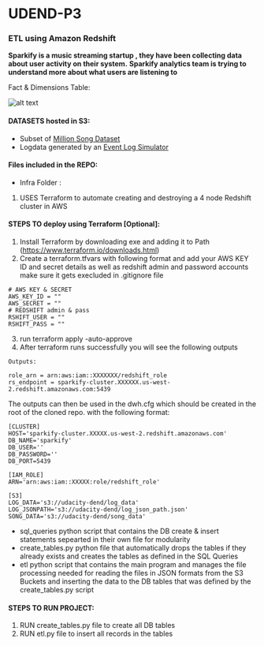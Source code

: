 # UDEND-P3
### ETL using Amazon Redshift

**Sparkify is a music streaming startup , they have been collecting data about user activity on their system.**
**Sparkify analytics team is trying to understand more about what users are listening to**

Fact & Dimensions Table:

![alt text](https://app.lucidchart.com/publicSegments/view/13584d37-ae3c-4049-82a0-1c3a3fc68a6d/image.png)


#### DATASETS hosted in S3:
* Subset of [Million Song Dataset](http://millionsongdataset.com/)
* Logdata generated by an [Event Log Simulator](https://github.com/Interana/eventsim)

#### Files included in the REPO:
- Infra Folder  :
1. USES Terraform to automate creating and destroying a 4 node Redshift cluster in AWS
#### STEPS TO deploy using Terraform [Optional]:
1. Install Terraform by downloading exe and adding it to Path (https://www.terraform.io/downloads.html)
2. Create a terraform.tfvars with following format and add your AWS KEY ID and secret details as well as redshift admin and password accounts make sure it gets execluded in .gitignore file
``` code
# AWS KEY & SECRET
AWS_KEY_ID = ""
AWS_SECRET = ""
# REDSHIFT admin & pass
RSHIFT_USER = ""
RSHIFT_PASS = ""
```
3. run terraform apply -auto-approve
4. After terraform runs successfully you will see the following outputs

``` code
Outputs:

role_arn = arn:aws:iam::XXXXXXX/redshift_role
rs_endpoint = sparkify-cluster.XXXXXX.us-west-2.redshift.amazonaws.com:5439

```
The outputs can then be used in the dwh.cfg which should be created in the root of the cloned repo. with the following format:
``` code
[CLUSTER]
HOST='sparkify-cluster.XXXXX.us-west-2.redshift.amazonaws.com'
DB_NAME='sparkify'
DB_USER=''
DB_PASSWORD=''
DB_PORT=5439

[IAM_ROLE]
ARN='arn:aws:iam::XXXXX:role/redshift_role'

[S3]
LOG_DATA='s3://udacity-dend/log_data'
LOG_JSONPATH='s3://udacity-dend/log_json_path.json'
SONG_DATA='s3://udacity-dend/song_data'
```
- sql_queries python script that contains the DB create & insert statements sepearted in their own file for modularity 
- create_tables.py python file that automatically drops the tables if they already exists and creates the tables as defined in the SQL Queries
- etl python script that contains the main program and manages the file processing needed for reading the files in JSON formats from the S3 Buckets and inserting the data to the DB tables that was defined by the create_tables.py script
#### STEPS TO RUN PROJECT:
1. RUN create_tables.py file to create all DB tables
2. RUN etl.py file to insert all records in the tables


